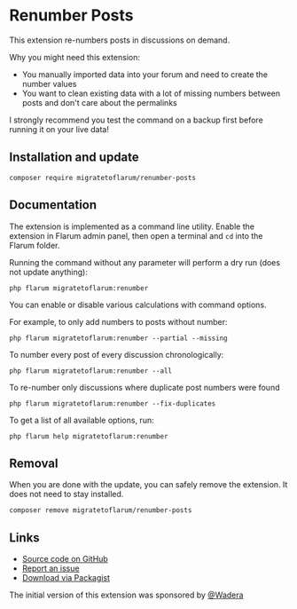 # Renumber Posts

This extension re-numbers posts in discussions on demand.

Why you might need this extension:

- You manually imported data into your forum and need to create the number values
- You want to clean existing data with a lot of missing numbers between posts and don't care about the permalinks

I strongly recommend you test the command on a backup first before running it on your live data!

## Installation and update

    composer require migratetoflarum/renumber-posts

## Documentation

The extension is implemented as a command line utility.
Enable the extension in Flarum admin panel, then open a terminal and `cd` into the Flarum folder.

Running the command without any parameter will perform a dry run (does not update anything):

    php flarum migratetoflarum:renumber

You can enable or disable various calculations with command options.

For example, to only add numbers to posts without number:

    php flarum migratetoflarum:renumber --partial --missing

To number every post of every discussion chronologically:

    php flarum migratetoflarum:renumber --all

To re-number only discussions where duplicate post numbers were found

    php flarum migratetoflarum:renumber --fix-duplicates

To get a list of all available options, run:

    php flarum help migratetoflarum:renumber

## Removal

When you are done with the update, you can safely remove the extension.
It does not need to stay installed.

    composer remove migratetoflarum/renumber-posts

## Links

- [Source code on GitHub](https://github.com/migratetoflarum/renumber-posts)
- [Report an issue](https://github.com/migratetoflarum/renumber-posts/issues)
- [Download via Packagist](https://packagist.org/packages/migratetoflarum/renumber-posts)

The initial version of this extension was sponsored by [@Wadera](https://discuss.flarum.org/u/Wadera)
